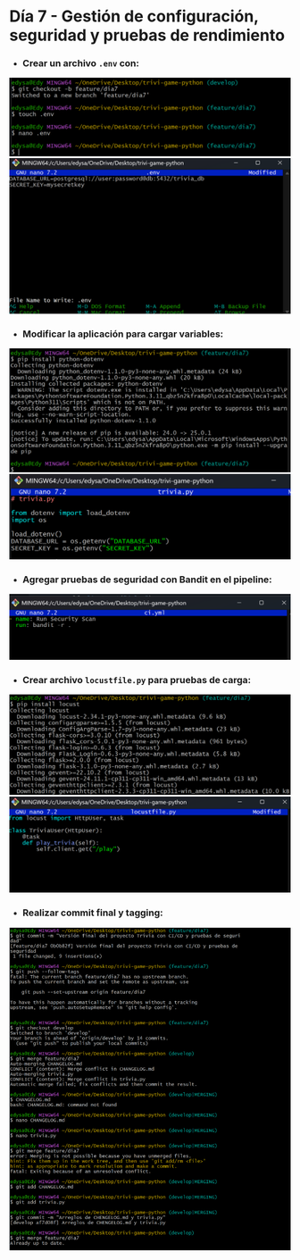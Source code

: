 # Día 7 - Gestión de configuración, seguridad y pruebas de rendimiento

* ### Crear un archivo `.env` con:
![alt text](10.png)
![alt text](11.png)
* ### Modificar la aplicación para cargar variables:
![alt text](15.png)
![alt text](12.png)

* ### Agregar pruebas de seguridad con Bandit en el pipeline:
![alt text](13.png)

* ### Crear archivo `locustfile.py` para pruebas de carga:
![alt text](16.png)
![alt text](14.png)

* ### Realizar commit final y tagging:
![alt text](17.png)

